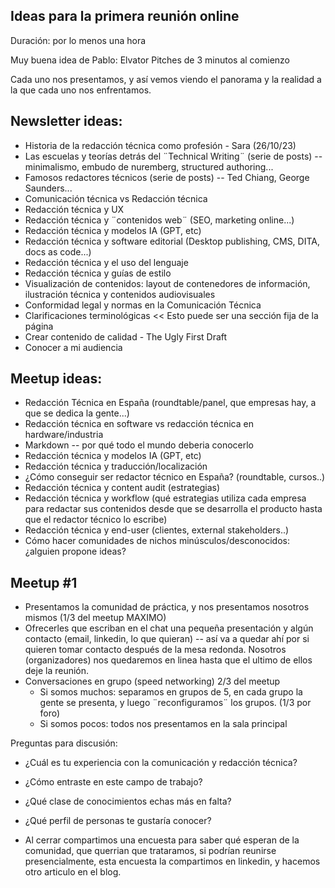 ## Ideas para la primera reunión online

Duración: por lo menos una hora

Muy buena idea de Pablo: Elvator Pitches de 3 minutos al comienzo

Cada uno nos presentamos, y así vemos viendo el panorama y la realidad a la que cada uno nos enfrentamos.

## Newsletter ideas:
- Historia de la redacción técnica como profesión - Sara (26/10/23)
- Las escuelas y teorías detrás del ¨Technical Writing¨ (serie de posts) -- minimalismo, embudo de nuremberg, structured authoring...
- Famosos redactores técnicos (serie de posts) -- Ted Chiang, George Saunders...
- Comunicación técnica vs Redacción técnica
- Redacción técnica y UX
- Redacción técnica y ¨contenidos web¨ (SEO, marketing online...)
- Redacción técnica y modelos IA (GPT, etc)
- Redacción técnica y software editorial (Desktop publishing, CMS, DITA, docs as code...)
- Redacción técnica y el uso del lenguaje
- Redacción técnica y guías de estilo
- Visualización de contenidos: layout de contenedores de información, ilustración técnica y contenidos audiovisuales
- Conformidad legal y normas en la Comunicación Técnica
- Clarificaciones terminológicas << Esto puede ser una sección fija de la página
- Crear contenido de calidad - The Ugly First Draft
- Conocer a mi audiencia


## Meetup ideas:
- Redacción Técnica en España (roundtable/panel, que empresas hay, a que se dedica la gente...)
- Redacción técnica en software vs redacción técnica en hardware/industria
- Markdown -- por qué todo el mundo deberia conocerlo
- Redacción técnica y modelos IA (GPT, etc)
- Redacción técnica y traducción/localización
- ¿Cómo conseguir ser redactor técnico en España? (roundtable, cursos..)
- Redacción técnica y content audit (estrategias)
- Redacción técnica y workflow (qué estrategias utiliza cada empresa para redactar sus contenidos desde que se desarrolla el producto hasta que el redactor técnico lo escribe)
- Redacción técnica y end-user (clientes, external stakeholders..)
- Cómo hacer comunidades de nichos minúsculos/desconocidos: ¿alguien propone ideas?


## Meetup #1

- Presentamos la comunidad de práctica, y nos presentamos nosotros mismos (1/3 del meetup MAXIMO)
- Ofrecerles que escriban en el chat una pequeña presentación y algún contacto (email, linkedin, lo que quieran) -- así va a quedar ahí por si quieren tomar contacto después de la mesa redonda. Nosotros (organizadores) nos quedaremos en linea hasta que el ultimo de ellos deje la reunión.
- Conversaciones en grupo (speed networking) 2/3 del meetup
  - Si somos muchos: separamos en grupos de 5, en cada grupo la gente se presenta, y luego ¨reconfiguramos¨ los grupos. (1/3 por foro)
  - Si somos pocos: todos nos presentamos en la sala principal

Preguntas para discusión:
- ¿Cuál es tu experiencia con la comunicación y redacción técnica?
- ¿Cómo entraste en este campo de trabajo?
- ¿Qué clase de conocimientos echas más en falta?
- ¿Qué perfil de personas te gustaría conocer?

- Al cerrar compartimos una encuesta para saber qué esperan de la comunidad, que querrian que trataramos, si podrían reunirse presencialmente, esta encuesta la compartimos en linkedin, y hacemos otro articulo en el blog.
